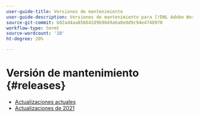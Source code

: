 ```yaml
---
user-guide-title: Versiones de mantenimiento
user-guide-description: Versiones de mantenimiento para [!DNL Adobe Workfront]
source-git-commit: b02ad4aa856642d9b9849a6a8e0d9c94e4748970
workflow-type: tm+mt
source-wordcount: '10'
ht-degree: 20%

---
```



# Versión de mantenimiento {#releases}

+ [Actualizaciones actuales](current-updates.md)
+ [Actualizaciones de 2021](2021-updates.md)

<!--

Articles must be added to this TOC file in order to render.

Use this list format to specify links to articles and section headings that expand and collapse in the left rail of the user guide.

An article link CANNOT be used as a section heading.

2022 Updates https://one.workfront.com/s/article/Workfront-Maintenance-Updates-1882317350
2021 Updates https://one.workfront.com/s/article/Workfront-Maintenance-Updates-Archive-2021


-->
